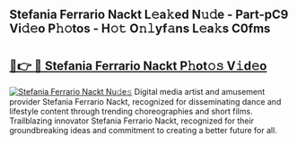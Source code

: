 ## Stefania Ferrario Nackt L𝚎a𝚔ed N𝚞𝚍e - Part-pC9 Vi𝚍𝚎o P𝚑𝚘tos - H𝚘𝚝 O𝚗𝚕yf𝚊ns L𝚎a𝚔s C0fms

# <h2><a href="http://kfc9vv3.oniu.top/?m=Stefania+Ferrario+Nackt">🔗👉 🔴 Stefania Ferrario Nackt P𝚑ot𝚘𝚜 V𝚒d𝚎o</a></h2>

[![Stefania Ferrario Nackt Nu𝚍e𝚜](https://i.imgur.com/0qMVB7G.gif)](http://kfc9vv3.oniu.top/?m=Stefania+Ferrario+Nackt)
Digital media artist and amusement provider Stefania Ferrario Nackt, recognized for disseminating dance and lifestyle content through trending choreographies and short films. Trailblazing innovator Stefania Ferrario Nackt, recognized for their groundbreaking ideas and commitment to creating a better future for all.  
